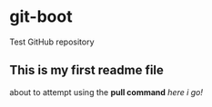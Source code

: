 # git-boot
Test GitHub repository
## This is my first readme file ##
about to attempt using the **pull command**
*here i go!*
